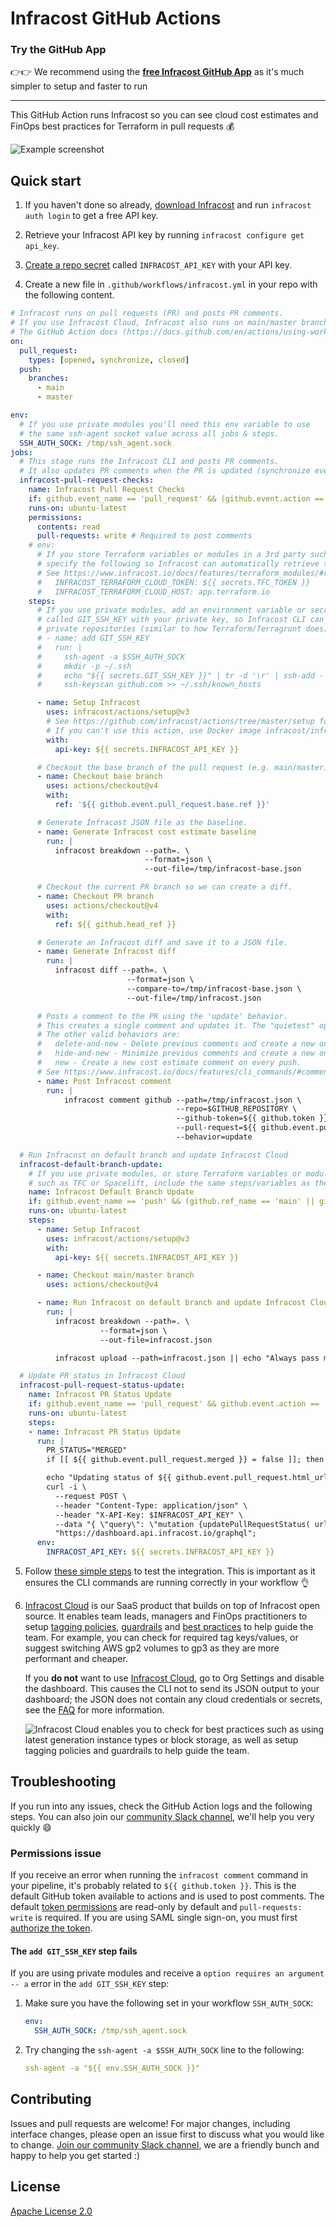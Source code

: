 # Infracost GitHub Actions

### Try the GitHub App
👉👉 We recommend using the [**free Infracost GitHub App**](https://www.infracost.io/docs/integrations/github_app/) as it's much simpler to setup and faster to run

---

This GitHub Action runs Infracost so you can see cloud cost estimates and FinOps best practices for Terraform in pull requests 💰

<img src=".github/assets/pull-request.png" alt="Example screenshot" />

## Quick start

1. If you haven't done so already, [download Infracost](https://www.infracost.io/docs/#quick-start) and run `infracost auth login` to get a free API key.

2. Retrieve your Infracost API key by running `infracost configure get api_key`.

3. [Create a repo secret](https://docs.github.com/en/actions/configuring-and-managing-workflows/creating-and-storing-encrypted-secrets#creating-encrypted-secrets-for-a-repository) called `INFRACOST_API_KEY` with your API key.

4. Create a new file in `.github/workflows/infracost.yml` in your repo with the following content.

```yaml
# Infracost runs on pull requests (PR) and posts PR comments.
# If you use Infracost Cloud, Infracost also runs on main/master branch pushes so the dashboard is updated.
# The GitHub Action docs (https://docs.github.com/en/actions/using-workflows/events-that-trigger-workflows) describe other trigger options.
on:
  pull_request:
    types: [opened, synchronize, closed]
  push:
    branches:
      - main
      - master

env:
  # If you use private modules you'll need this env variable to use
  # the same ssh-agent socket value across all jobs & steps.
  SSH_AUTH_SOCK: /tmp/ssh_agent.sock
jobs:
  # This stage runs the Infracost CLI and posts PR comments.
  # It also updates PR comments when the PR is updated (synchronize event).
  infracost-pull-request-checks:
    name: Infracost Pull Request Checks
    if: github.event_name == 'pull_request' && (github.event.action == 'opened' || github.event.action == 'synchronize')
    runs-on: ubuntu-latest
    permissions:
      contents: read
      pull-requests: write # Required to post comments
    # env:
      # If you store Terraform variables or modules in a 3rd party such as TFC or Spacelift,
      # specify the following so Infracost can automatically retrieve them.
      # See https://www.infracost.io/docs/features/terraform_modules/#registry-modules for details.
      #   INFRACOST_TERRAFORM_CLOUD_TOKEN: ${{ secrets.TFC_TOKEN }}
      #   INFRACOST_TERRAFORM_CLOUD_HOST: app.terraform.io
    steps:
      # If you use private modules, add an environment variable or secret
      # called GIT_SSH_KEY with your private key, so Infracost CLI can access
      # private repositories (similar to how Terraform/Terragrunt does).
      # - name: add GIT_SSH_KEY
      #   run: |
      #     ssh-agent -a $SSH_AUTH_SOCK
      #     mkdir -p ~/.ssh
      #     echo "${{ secrets.GIT_SSH_KEY }}" | tr -d '\r' | ssh-add -
      #     ssh-keyscan github.com >> ~/.ssh/known_hosts

      - name: Setup Infracost
        uses: infracost/actions/setup@v3
        # See https://github.com/infracost/actions/tree/master/setup for other inputs
        # If you can't use this action, use Docker image infracost/infracost:ci-0.10
        with:
          api-key: ${{ secrets.INFRACOST_API_KEY }}

      # Checkout the base branch of the pull request (e.g. main/master).
      - name: Checkout base branch
        uses: actions/checkout@v4
        with:
          ref: '${{ github.event.pull_request.base.ref }}'

      # Generate Infracost JSON file as the baseline.
      - name: Generate Infracost cost estimate baseline
        run: |
          infracost breakdown --path=. \
                              --format=json \
                              --out-file=/tmp/infracost-base.json

      # Checkout the current PR branch so we can create a diff.
      - name: Checkout PR branch
        uses: actions/checkout@v4
        with:
          ref: ${{ github.head_ref }}

      # Generate an Infracost diff and save it to a JSON file.
      - name: Generate Infracost diff
        run: |
          infracost diff --path=. \
                          --format=json \
                          --compare-to=/tmp/infracost-base.json \
                          --out-file=/tmp/infracost.json

      # Posts a comment to the PR using the 'update' behavior.
      # This creates a single comment and updates it. The "quietest" option.
      # The other valid behaviors are:
      #   delete-and-new - Delete previous comments and create a new one.
      #   hide-and-new - Minimize previous comments and create a new one.
      #   new - Create a new cost estimate comment on every push.
      # See https://www.infracost.io/docs/features/cli_commands/#comment-on-pull-requests for other options.
      - name: Post Infracost comment
        run: |
            infracost comment github --path=/tmp/infracost.json \
                                     --repo=$GITHUB_REPOSITORY \
                                     --github-token=${{ github.token }} \
                                     --pull-request=${{ github.event.pull_request.number }} \
                                     --behavior=update

  # Run Infracost on default branch and update Infracost Cloud
  infracost-default-branch-update:
    # If you use private modules, or store Terraform variables or modules in a 3rd party
    # such as TFC or Spacelift, include the same steps/variables as the infracost-pull-request-checks job
    name: Infracost Default Branch Update
    if: github.event_name == 'push' && (github.ref_name == 'main' || github.ref_name == 'master')
    runs-on: ubuntu-latest
    steps:
      - name: Setup Infracost
        uses: infracost/actions/setup@v3
        with:
          api-key: ${{ secrets.INFRACOST_API_KEY }}

      - name: Checkout main/master branch
        uses: actions/checkout@v4

      - name: Run Infracost on default branch and update Infracost Cloud
        run: |
          infracost breakdown --path=. \
                    --format=json \
                    --out-file=infracost.json

          infracost upload --path=infracost.json || echo "Always pass main branch runs even if there are policy failures"

  # Update PR status in Infracost Cloud
  infracost-pull-request-status-update:
    name: Infracost PR Status Update
    if: github.event_name == 'pull_request' && github.event.action == 'closed'
    runs-on: ubuntu-latest
    steps:
    - name: Infracost PR Status Update
      run: |
        PR_STATUS="MERGED"
        if [[ ${{ github.event.pull_request.merged }} = false ]]; then PR_STATUS="CLOSED"; fi

        echo "Updating status of ${{ github.event.pull_request.html_url }} to $PR_STATUS"
        curl -i \
          --request POST \
          --header "Content-Type: application/json" \
          --header "X-API-Key: $INFRACOST_API_KEY" \
          --data "{ \"query\": \"mutation {updatePullRequestStatus( url: \\\"${{ github.event.pull_request.html_url }}\\\", status: $PR_STATUS )}\" }" \
          "https://dashboard.api.infracost.io/graphql";
      env:
        INFRACOST_API_KEY: ${{ secrets.INFRACOST_API_KEY }}
```

5. Follow [these simple steps](https://www.infracost.io/docs/infracost_cloud/get_started/#4-send-a-pull-request) to test the integration. This is important as it ensures the CLI commands are running correctly in your workflow 👌

6. [Infracost Cloud](https://dashboard.infracost.io) is our SaaS product that builds on top of Infracost open source. It enables team leads, managers and FinOps practitioners to setup [tagging policies](https://www.infracost.io/docs/infracost_cloud/tagging_policies/), [guardrails](https://www.infracost.io/docs/infracost_cloud/guardrails/) and [best practices](https://www.infracost.io/docs/infracost_cloud/cost_policies/) to help guide the team. For example, you can check for required tag keys/values, or suggest switching AWS gp2 volumes to gp3 as they are more performant and cheaper.

    If you **do not** want to use [Infracost Cloud](https://dashboard.infracost.io), go to Org Settings and disable the dashboard. This causes the CLI not to send its JSON output to your dashboard; the JSON does not contain any cloud credentials or secrets, see the [FAQ](https://infracost.io/docs/faq/) for more information.

    <img src=".github/assets/infracost-cloud-dashboard.png" alt="Infracost Cloud enables you to check for best practices such as using latest generation instance types or block storage, as well as setup tagging policies and guardrails to help guide the team." />

## Troubleshooting

If you run into any issues, check the GitHub Action logs and the following steps. You can also join our [community Slack channel](https://www.infracost.io/community-chat), we'll help you very quickly 😄

### Permissions issue

If you receive an error when running the `infracost comment` command in your pipeline, it's probably related to `${{ github.token }}`. This is the default GitHub token available to actions and is used to post comments. The default [token permissions](https://docs.github.com/en/actions/learn-github-actions/workflow-syntax-for-github-actions#permissions) are read-only by default and `pull-requests: write` is required. If you are using SAML single sign-on, you must first [authorize the token](https://docs.github.com/en/enterprise-cloud@latest/authentication/authenticating-with-saml-single-sign-on/authorizing-a-personal-access-token-for-use-with-saml-single-sign-on).

#### The `add GIT_SSH_KEY` step fails

If you are using private modules and receive a `option requires an argument -- a` error in the `add GIT_SSH_KEY` step:
1. Make sure you have the following set in your workflow `SSH_AUTH_SOCK`:
    ```yml
    env:
      SSH_AUTH_SOCK: /tmp/ssh_agent.sock
    ```
2. Try changing the `ssh-agent -a $SSH_AUTH_SOCK` line to the following:
    ```yml
    ssh-agent -a "${{ env.SSH_AUTH_SOCK }}"
    ```

## Contributing

Issues and pull requests are welcome! For major changes, including interface changes, please open an issue first to discuss what you would like to change. [Join our community Slack channel](https://www.infracost.io/community-chat), we are a friendly bunch and happy to help you get started :)

## License

[Apache License 2.0](https://choosealicense.com/licenses/apache-2.0/)
